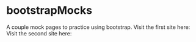 # bootstrapMocks
A couple mock pages to practice using bootstrap.
Visit the first site here: 
Visit the second site here: 
